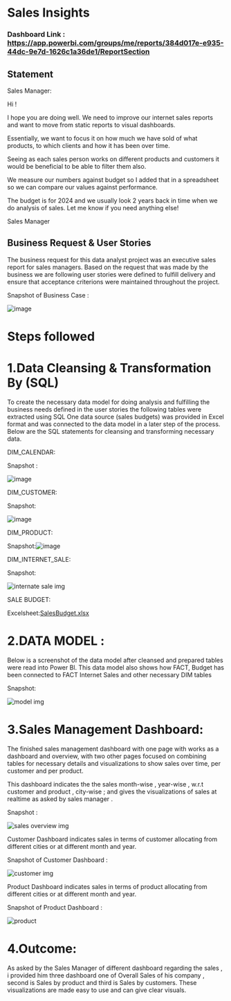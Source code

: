 
# Sales Insights

### Dashboard Link : https://app.powerbi.com/groups/me/reports/384d017e-e935-44dc-9e7d-1626c1a36de1/ReportSection

##  Statement
Sales Manager:

Hi !

I hope you are doing well. We need to improve our internet sales reports and want to move from static reports to visual dashboards.

Essentially, we want to focus it on how much we have sold of what products, to which clients and how it has been over time.

Seeing as each sales person works on different products and customers it would be beneficial to be able to filter them also.

We measure our numbers against budget so I added that in a spreadsheet so we can compare our values against performance.

The budget is for 2024 and we usually look 2 years back in time when we do analysis of sales. Let me know if you need anything else!

Sales Manager

## Business Request & User Stories
The business request for this data analyst project was an executive sales report 
for sales managers. Based on the request that was made by the business we are 
following user stories were defined to fulfill delivery and ensure that 
acceptance criterions were maintained throughout the project.

Snapshot of Business Case :

![image](https://github.com/Sahil176076/Sales-Insights/assets/157201766/4c467baa-5a53-46a8-89cb-8e0d1186bf96)



# Steps followed 
# 1.Data Cleansing & Transformation By (SQL)
To create the necessary data model for doing analysis and fulfilling the business 
needs defined in the user stories the following tables were extracted using SQL
One data source (sales budgets) was provided in Excel format and was
connected to the data model in a later step of the process.
Below are the SQL statements for cleansing and transforming necessary data.

DIM_CALENDAR:

Snapshot :

![image](https://github.com/Sahil176076/Sales-Insights/assets/157201766/dea81835-58e8-4e0a-94e2-2c38f3abc0f2)

DIM_CUSTOMER:

Snapshot:

![image](https://github.com/Sahil176076/Sales-Insights/assets/157201766/e5d97227-b640-4fc8-9a2b-57436cdce1b8)

DIM_PRODUCT:

Snapshot:![image](https://github.com/Sahil176076/Sales-Insights/assets/157201766/9c8ceab7-5c3b-4a52-888e-271ab95cccd8)

DIM_INTERNET_SALE:

Snapshot:

![internate sale img](https://github.com/Sahil176076/Sales-Insights/assets/157201766/2dbf44d2-0862-4803-9e07-a64a7fdf51b6)

SALE BUDGET:

Excelsheet:[SalesBudget.xlsx](https://github.com/user-attachments/files/16024403/SalesBudget.xlsx)

# 2.DATA MODEL :
Below is a screenshot of the data model after cleansed and prepared tables 
were read into Power Bl.
This data model also shows how FACT, Budget has been connected to FACT 
Internet Sales and other necessary DIM tables

Snapshot:

![model img](https://github.com/Sahil176076/Sales-Insights/assets/157201766/f3b144ed-3fa7-451d-a341-319c4bcc0dce)

# 3.Sales Management Dashboard:
The finished sales management dashboard with one page with works as a 
dashboard and overview, with two other pages focused on combining tables for 
necessary details and visualizations to show sales over time, per customer and 
per product.

This dashboard indicates the the sales month-wise , year-wise , w.r.t customer and product , city-wise ; and gives the visualizations of sales at realtime  as asked by sales manager .

Snapshot :

![sales overview img](https://github.com/Sahil176076/Sales-Insights/assets/157201766/14e5b061-83e4-4d65-a6ab-bdd203c0d124)

Customer Dashboard indicates sales in terms of customer allocating from different cities or at different month and year.


Snapshot of Customer Dashboard :

![customer img](https://github.com/Sahil176076/Sales-Insights/assets/157201766/2df0a7e4-f587-4737-a4ab-b4beba1798ca)


Product Dashboard indicates sales in terms of product allocating from different cities or at different month and year.

Snapshot of Product Dashboard :

![product](https://github.com/Sahil176076/Sales-Insights/assets/157201766/3a93dc9e-cde2-4246-81ae-edbfb7daf54a)


# 4.Outcome:
As asked by the Sales Manager of different dashboard regarding the sales , i provided him three dashboard one of Overall Sales of his company , second is  Sales by product and third is Sales by customers.
These visualizations are made easy to use and can give clear visuals.



